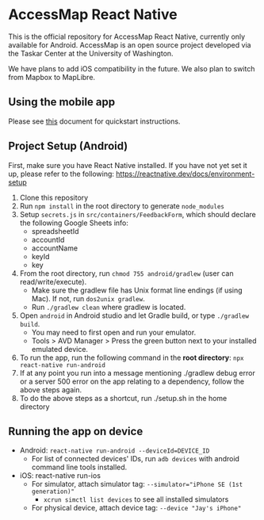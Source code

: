 # AccessMap React Native

This is the official repository for AccessMap React Native, currently only available for Android. AccessMap is an open source project developed via the Taskar Center at the University of Washington.

We have plans to add iOS compatibility in the future. We also plan to switch from Mapbox to MapLibre.

## Using the mobile app
Please see [this](docs/quickstart.md) document for quickstart instructions.

## Project Setup (Android)

First, make sure you have React Native installed. If you have not yet set it up, please refer to the following: https://reactnative.dev/docs/environment-setup
1. Clone this repository
2. Run `npm install` in the root directory to generate `node_modules`
3. Setup `secrets.js` in `src/containers/FeedbackForm`, which should declare the following Google Sheets info:
    - spreadsheetId
    - accountId
    - accountName
    - keyId
    - key
5. From the root directory, run `chmod 755 android/gradlew` (user can read/write/execute).
    - Make sure the gradlew file has Unix format line endings (if using Mac). If not, run `dos2unix gradlew`.
    - Run `./gradlew clean` where gradlew is located.
6. Open `android` in Android studio and let Gradle build, or type `./gradlew build`.
    - You may need to first open and run your emulator. 
    - Tools > AVD Manager > Press the green button next to your installed emulated device.
7.  To run the app, run the following command in the **root directory**: `npx react-native run-android`
8.  If at any point you run into a message mentioning ./gradlew debug error or a server 500 error on the app relating to a dependency,
    follow the above steps again.
9.  To do the above steps as a shortcut, run ./setup.sh in the home directory

## Running the app on device
- Android: `react-native run-android --deviceId=DEVICE_ID`
  - For list of connected devices' IDs, run `adb devices` with android command line tools installed.
- iOS: react-native run-ios
  - For simulator, attach simulator tag: `--simulator="iPhone SE (1st generation)"`
    - `xcrun simctl list devices` to see all installed simulators
  - For physical device, attach device tag: `--device "Jay's iPhone"`